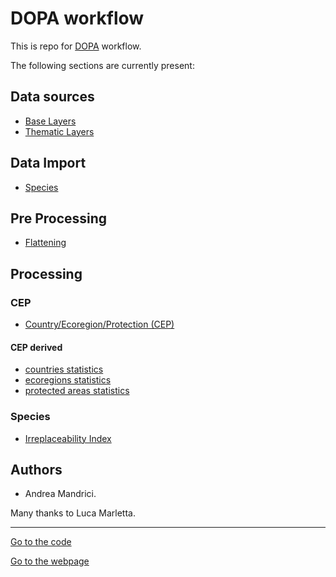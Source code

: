 # DOPA workflow

This is repo for [DOPA](https://dopa.jrc.ec.europa.eu/en) workflow.

The following sections are currently present:

## Data sources

+  [Base Layers](./sources/Base_Layers.md)
+  [Thematic Layers](./sources/Thematic_Layers.md)

## Data Import

+  [Species](./import/species/)   

## Pre Processing

+  [Flattening](./flattening/)

## Processing

### CEP

+  [Country/Ecoregion/Protection (CEP)](./processing/cep/)

#### CEP derived

+  [countries statistics](./processing/cep/country/)
+  [ecoregions statistics](./processing/ecoregion/)
+  [protected areas statistics](./processing/wpda/)


### Species

+  [Irreplaceability Index](./processing/irreplaceability/)

## Authors

*  Andrea Mandrici.

Many thanks to Luca Marletta. 

____

[Go to the code](https://github.com/andreamandrici/dopa_workflow)

[Go to the webpage](https://andreamandrici.github.io/dopa_workflow/)

